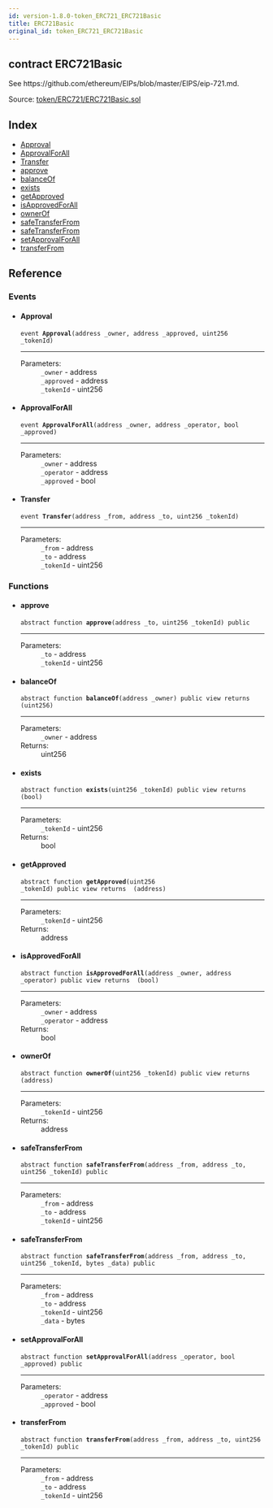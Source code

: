 ```yaml
---
id: version-1.8.0-token_ERC721_ERC721Basic
title: ERC721Basic
original_id: token_ERC721_ERC721Basic
---
```


<div class="contract-doc"><div class="contract"><h2 class="contract-header"><span class="contract-kind">contract</span> ERC721Basic</h2><p class="description">See https://github.com/ethereum/EIPs/blob/master/EIPS/eip-721.md.</p><div class="source">Source: <a href="https://github.com/OpenZeppelin/zeppelin-solidity/blob/v1.8.0/contracts/token/ERC721/ERC721Basic.sol" target="_blank">token/ERC721/ERC721Basic.sol</a></div></div><div class="index"><h2>Index</h2><ul><li><a href="token_ERC721_ERC721Basic.html#Approval">Approval</a></li><li><a href="token_ERC721_ERC721Basic.html#ApprovalForAll">ApprovalForAll</a></li><li><a href="token_ERC721_ERC721Basic.html#Transfer">Transfer</a></li><li><a href="token_ERC721_ERC721Basic.html#approve">approve</a></li><li><a href="token_ERC721_ERC721Basic.html#balanceOf">balanceOf</a></li><li><a href="token_ERC721_ERC721Basic.html#exists">exists</a></li><li><a href="token_ERC721_ERC721Basic.html#getApproved">getApproved</a></li><li><a href="token_ERC721_ERC721Basic.html#isApprovedForAll">isApprovedForAll</a></li><li><a href="token_ERC721_ERC721Basic.html#ownerOf">ownerOf</a></li><li><a href="token_ERC721_ERC721Basic.html#safeTransferFrom">safeTransferFrom</a></li><li><a href="token_ERC721_ERC721Basic.html#safeTransferFrom">safeTransferFrom</a></li><li><a href="token_ERC721_ERC721Basic.html#setApprovalForAll">setApprovalForAll</a></li><li><a href="token_ERC721_ERC721Basic.html#transferFrom">transferFrom</a></li></ul></div><div class="reference"><h2>Reference</h2><div class="events"><h3>Events</h3><ul><li><div class="item event"><span id="Approval" class="anchor-marker"></span><h4 class="name">Approval</h4><div class="body"><code class="signature">event <strong>Approval</strong><span>(address _owner, address _approved, uint256 _tokenId) </span></code><hr/><dl><dt><span class="label-parameters">Parameters:</span></dt><dd><div><code>_owner</code> - address</div><div><code>_approved</code> - address</div><div><code>_tokenId</code> - uint256</div></dd></dl></div></div></li><li><div class="item event"><span id="ApprovalForAll" class="anchor-marker"></span><h4 class="name">ApprovalForAll</h4><div class="body"><code class="signature">event <strong>ApprovalForAll</strong><span>(address _owner, address _operator, bool _approved) </span></code><hr/><dl><dt><span class="label-parameters">Parameters:</span></dt><dd><div><code>_owner</code> - address</div><div><code>_operator</code> - address</div><div><code>_approved</code> - bool</div></dd></dl></div></div></li><li><div class="item event"><span id="Transfer" class="anchor-marker"></span><h4 class="name">Transfer</h4><div class="body"><code class="signature">event <strong>Transfer</strong><span>(address _from, address _to, uint256 _tokenId) </span></code><hr/><dl><dt><span class="label-parameters">Parameters:</span></dt><dd><div><code>_from</code> - address</div><div><code>_to</code> - address</div><div><code>_tokenId</code> - uint256</div></dd></dl></div></div></li></ul></div><div class="functions"><h3>Functions</h3><ul><li><div class="item function"><span id="approve" class="anchor-marker"></span><h4 class="name">approve</h4><div class="body"><code class="signature"><span>abstract </span>function <strong>approve</strong><span>(address _to, uint256 _tokenId) </span><span>public </span></code><hr/><dl><dt><span class="label-parameters">Parameters:</span></dt><dd><div><code>_to</code> - address</div><div><code>_tokenId</code> - uint256</div></dd></dl></div></div></li><li><div class="item function"><span id="balanceOf" class="anchor-marker"></span><h4 class="name">balanceOf</h4><div class="body"><code class="signature"><span>abstract </span>function <strong>balanceOf</strong><span>(address _owner) </span><span>public </span><span>view </span><span>returns  (uint256) </span></code><hr/><dl><dt><span class="label-parameters">Parameters:</span></dt><dd><div><code>_owner</code> - address</div></dd><dt><span class="label-return">Returns:</span></dt><dd>uint256</dd></dl></div></div></li><li><div class="item function"><span id="exists" class="anchor-marker"></span><h4 class="name">exists</h4><div class="body"><code class="signature"><span>abstract </span>function <strong>exists</strong><span>(uint256 _tokenId) </span><span>public </span><span>view </span><span>returns  (bool) </span></code><hr/><dl><dt><span class="label-parameters">Parameters:</span></dt><dd><div><code>_tokenId</code> - uint256</div></dd><dt><span class="label-return">Returns:</span></dt><dd>bool</dd></dl></div></div></li><li><div class="item function"><span id="getApproved" class="anchor-marker"></span><h4 class="name">getApproved</h4><div class="body"><code class="signature"><span>abstract </span>function <strong>getApproved</strong><span>(uint256 _tokenId) </span><span>public </span><span>view </span><span>returns  (address) </span></code><hr/><dl><dt><span class="label-parameters">Parameters:</span></dt><dd><div><code>_tokenId</code> - uint256</div></dd><dt><span class="label-return">Returns:</span></dt><dd>address</dd></dl></div></div></li><li><div class="item function"><span id="isApprovedForAll" class="anchor-marker"></span><h4 class="name">isApprovedForAll</h4><div class="body"><code class="signature"><span>abstract </span>function <strong>isApprovedForAll</strong><span>(address _owner, address _operator) </span><span>public </span><span>view </span><span>returns  (bool) </span></code><hr/><dl><dt><span class="label-parameters">Parameters:</span></dt><dd><div><code>_owner</code> - address</div><div><code>_operator</code> - address</div></dd><dt><span class="label-return">Returns:</span></dt><dd>bool</dd></dl></div></div></li><li><div class="item function"><span id="ownerOf" class="anchor-marker"></span><h4 class="name">ownerOf</h4><div class="body"><code class="signature"><span>abstract </span>function <strong>ownerOf</strong><span>(uint256 _tokenId) </span><span>public </span><span>view </span><span>returns  (address) </span></code><hr/><dl><dt><span class="label-parameters">Parameters:</span></dt><dd><div><code>_tokenId</code> - uint256</div></dd><dt><span class="label-return">Returns:</span></dt><dd>address</dd></dl></div></div></li><li><div class="item function"><span id="safeTransferFrom" class="anchor-marker"></span><h4 class="name">safeTransferFrom</h4><div class="body"><code class="signature"><span>abstract </span>function <strong>safeTransferFrom</strong><span>(address _from, address _to, uint256 _tokenId) </span><span>public </span></code><hr/><dl><dt><span class="label-parameters">Parameters:</span></dt><dd><div><code>_from</code> - address</div><div><code>_to</code> - address</div><div><code>_tokenId</code> - uint256</div></dd></dl></div></div></li><li><div class="item function"><span id="safeTransferFrom" class="anchor-marker"></span><h4 class="name">safeTransferFrom</h4><div class="body"><code class="signature"><span>abstract </span>function <strong>safeTransferFrom</strong><span>(address _from, address _to, uint256 _tokenId, bytes _data) </span><span>public </span></code><hr/><dl><dt><span class="label-parameters">Parameters:</span></dt><dd><div><code>_from</code> - address</div><div><code>_to</code> - address</div><div><code>_tokenId</code> - uint256</div><div><code>_data</code> - bytes</div></dd></dl></div></div></li><li><div class="item function"><span id="setApprovalForAll" class="anchor-marker"></span><h4 class="name">setApprovalForAll</h4><div class="body"><code class="signature"><span>abstract </span>function <strong>setApprovalForAll</strong><span>(address _operator, bool _approved) </span><span>public </span></code><hr/><dl><dt><span class="label-parameters">Parameters:</span></dt><dd><div><code>_operator</code> - address</div><div><code>_approved</code> - bool</div></dd></dl></div></div></li><li><div class="item function"><span id="transferFrom" class="anchor-marker"></span><h4 class="name">transferFrom</h4><div class="body"><code class="signature"><span>abstract </span>function <strong>transferFrom</strong><span>(address _from, address _to, uint256 _tokenId) </span><span>public </span></code><hr/><dl><dt><span class="label-parameters">Parameters:</span></dt><dd><div><code>_from</code> - address</div><div><code>_to</code> - address</div><div><code>_tokenId</code> - uint256</div></dd></dl></div></div></li></ul></div></div></div>
